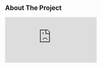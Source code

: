<!-- ABOUT THE PROJECT -->
## About The Project

![Home ScreenShot](https://files.fm/thumb.php?i=hg4rcnnwy)
